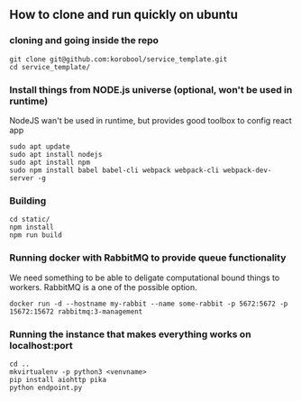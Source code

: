 ## 


## How to clone and run quickly on ubuntu
### cloning and going inside the repo 
```
git clone git@github.com:korobool/service_template.git
cd service_template/
```

### Install things from NODE.js universe (optional, won't be used in runtime)
NodeJS wan't be used in runtime, but provides good toolbox to config react app
```
sudo apt update
sudo apt install nodejs
sudo apt install npm
sudo npm install babel babel-cli webpack webpack-cli webpack-dev-server -g
```

### Building
```
cd static/
npm install
npm run build

```

### Running docker with RabbitMQ to provide queue functionality
We need something to be able to deligate computational bound things to workers. 
RabbitMQ is a one of the possible option.
```
docker run -d --hostname my-rabbit --name some-rabbit -p 5672:5672 -p 15672:15672 rabbitmq:3-management
```

### Running the instance that makes everything works on localhost:port
```
cd ..
mkvirtualenv -p python3 <venvname>
pip install aiohttp pika 
python endpoint.py
```